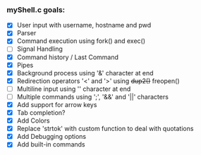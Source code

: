 ### myShell.c goals:
- [X] User input with username, hostname and pwd
- [X] Parser
- [X] Command execution using fork() and exec()
- [ ] Signal Handling
- [X] Command history / Last Command
- [X] Pipes
- [X] Background process using '&' character at end
- [X] Redirection operators '<' and '>' using ~~dup2()~~ freopen()
- [ ] Multiline input using '\' character at end
- [ ] Multiple commands using ';', '&&' and '||' characters
- [x] Add support for arrow keys
- [x] Tab completion?
- [X] Add Colors
- [X] Replace 'strtok' with custom function to deal with quotations
- [X] Add Debugging options
- [X] Add built-in commands
